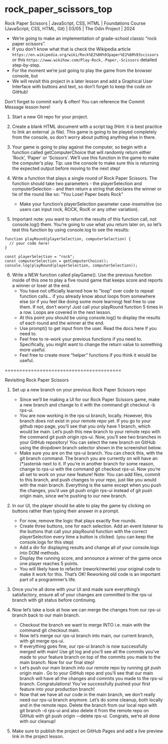 # rock_paper_scissors_top
Rock Paper Scissors | JavaScript, CSS, HTML | Foundations Course (JavaScript, CSS, HTML, Git) | 03/05 | The Odin Project | 2024

- We’re going to make an implementation of grade-school classic “rock paper scissors”.
- If you don’t know what that is check the Wikipedia article `https://en.wikipedia.org/wiki/Rock%E2%80%93paper%E2%80%93scissors` or this `https://www.wikihow.com/Play-Rock,-Paper,-Scissors` detailed step-by-step.
- For the moment we’re just going to play the game from the browser console, but
- We will revisit this project in a later lesson and add a Graphical User Interface with buttons and text, so don’t forget to keep the code on GitHub!

Don’t forget to commit early & often! You can reference the Commit Message lesson here!

1. Start a new Git repo for your project.

2. Create a blank HTML document with a script tag (Hint: it is best practice to link an external .js file). This game is going to be played completely from the console, so don’t worry about putting anything else in there.

3. Your game is going to play against the computer, so begin with a function called getComputerChoice that will randomly return either ‘Rock’, ‘Paper’ or ‘Scissors’. We’ll use this function in the game to make the computer’s play. Tip: use the console to make sure this is returning the expected output before moving to the next step!

4. Write a function that plays a single round of Rock Paper Scissors. The function should take two parameters - the playerSelection and computerSelection - and then return a string that declares the winner or tie of the round like so: "You Lose! Paper beats Rock"
	- Make your function’s playerSelection parameter case-insensitive (so users can input rock, ROCK, RocK or any other variation).

5. Important note: you want to return the results of this function call, not console.log() them. You’re going to use what you return later on, so let’s test this function by using console.log to see the results:

```
function playRound(playerSelection, computerSelection) {
  // your code here!
}

const playerSelection = "rock";
const computerSelection = getComputerChoice();
console.log(playRound(playerSelection, computerSelection));
```

6. Write a NEW function called playGame(). Use the previous function inside of this one to play a five round game that keeps score and reports a winner or loser at the end.
	- You have not officially learned how to “loop” over code to repeat function calls… if you already know about loops from somewhere else (or if you feel like doing some more learning) feel free to use them. If not, don’t worry! Just call your playRound function 5 times in a row. Loops are covered in the next lesson.
	- At this point you should be using console.log() to display the results of each round and the winner at the end.
	- Use prompt() to get input from the user. Read the docs here if you need to.
	- Feel free to re-work your previous functions if you need to. Specifically, you might want to change the return value to something more useful.
	- Feel free to create more “helper” functions if you think it would be useful.

========================================

Revisiting Rock Paper Scissors

1. Set up a new branch on your previous Rock Paper Scissors repo
	- Since we’ll be making a UI for our Rock Paper Scissors game, make a new branch and change to it with the command git checkout -b rps-ui.
	- You are now working in the rps-ui branch, locally. However, this branch does not exist in your remote repo yet. If you go to your github repo page, you’ll see that you only have 1 branch, which would be main. Let’s push this new branch to your remote repo with the command git push origin rps-ui. Now, you’ll see two branches in your GitHub repository! You can select the new branch on GitHub using the dropdown branch selector shown in the screenshot below.
	- Make sure you are on the rps-ui branch. You can check this, with the git branch command. The branch you are currently on will have an (*)asterisk next to it. If you’re in another branch for some reason, change to rps-ui with the command git checkout rps-ui. Now you’re all set to work on your new feature! Note: You can add files, commit to this branch, and push changes to your repo, just like you would with the main branch. Everything is the same except when you push the changes, you’d use git push origin rps-ui instead of git push origin main, since we’re pushing to our new branch.

2. In our UI, the player should be able to play the game by clicking on buttons rather than typing their answer in a prompt.
	- For now, remove the logic that plays exactly five rounds.
	- Create three buttons, one for each selection. Add an event listener to the buttons that call your playRound function with the correct playerSelection every time a button is clicked. (you can keep the console.logs for this step)
	- Add a div for displaying results and change all of your console.logs into DOM methods.
	- Display the running score, and announce a winner of the game once one player reaches 5 points.
	- You will likely have to refactor (rework/rewrite) your original code to make it work for this. That’s OK! Reworking old code is an important part of a programmer’s life.

3. Once you’re all done with your UI and made sure everything’s satisfactory, ensure all of your changes are committed to the rps-ui branch with git status before continuing.

4. Now let’s take a look at how we can merge the changes from our rps-ui branch back to our main branch.
	- Checkout the branch we want to merge INTO i.e. main with the command git checkout main.
	- Now let’s merge our rps-ui branch into main, our current branch, with git merge rps-ui.
	- If everything goes fine, our rps-ui branch is now successfully merged with main! Use git log and you’ll see all the commits you’ve made to your feature branch on top of the commits you made to the main branch. Now for our final step!
	- Let’s push our main branch into our remote repo by running git push origin main . Go to your GitHub repo and you’ll see that our main branch will have all the changes and commits you made to the rps-ui branch. Congratulations! You’ve successfully pushed your first feature into your production branch!
	- Now that we have all our code in the main branch, we don’t really need our rps-ui branch anymore. Let’s do some cleanup, both locally and in the remote repo. Delete the branch from our local repo with git branch -d rps-ui and also delete it from the remote repo on GitHub with git push origin --delete rps-ui. Congrats, we’re all done with our cleanup!

5. Make sure to publish the project on GitHub Pages and add a live preview link in the project lesson.
